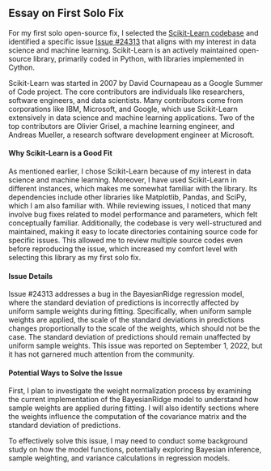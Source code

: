 ## Essay on First Solo Fix

For my first solo open-source fix, I selected the [Scikit-Learn codebase](https://github.com/scikit-learn/scikit-learn) and identified a specific issue [Issue #24313](https://github.com/scikit-learn/scikit-learn/issues/24313) that aligns with my interest in data science and machine learning. Scikit-Learn is an actively maintained open-source library, primarily coded in Python, with libraries implemented in Cython.

Scikit-Learn was started in 2007 by David Cournapeau as a Google Summer of Code project. The core contributors are individuals like researchers, software engineers, and data scientists. Many contributors come from corporations like IBM, Microsoft, and Google, which use Scikit-Learn extensively in data science and machine learning applications. Two of the top contributors are Olivier Grisel, a machine learning engineer, and Andreas Mueller, a research software development engineer at Microsoft.

#### Why Scikit-Learn is a Good Fit

As mentioned earlier, I chose Scikit-Learn because of my interest in data science and machine learning. Moreover, I have used Scikit-Learn in different instances, which makes me somewhat familiar with the library. Its dependencies include other libraries like Matplotlib, Pandas, and SciPy, which I am also familiar with. While reviewing issues, I noticed that many involve bug fixes related to model performance and parameters, which felt conceptually familiar. Additionally, the codebase is very well-structured and maintained, making it easy to locate directories containing source code for specific issues. This allowed me to review multiple source codes even before reproducing the issue, which increased my comfort level with selecting this library as my first solo fix.

#### Issue Details

Issue #24313 addresses a bug in the BayesianRidge regression model, where the standard deviation of predictions is incorrectly affected by uniform sample weights during fitting. Specifically, when uniform sample weights are applied, the scale of the standard deviations in predictions changes proportionally to the scale of the weights, which should not be the case. The standard deviation of predictions should remain unaffected by uniform sample weights. This issue was reported on September 1, 2022, but it has not garnered much attention from the community.

#### Potential Ways to Solve the Issue

First, I plan to investigate the weight normalization process by examining the current implementation of the BayesianRidge model to understand how sample weights are applied during fitting. I will also identify sections where the weights influence the computation of the covariance matrix and the standard deviation of predictions.

To effectively solve this issue, I may need to conduct some background study on how the model functions, potentially exploring Bayesian inference, sample weighting, and variance calculations in regression models.

